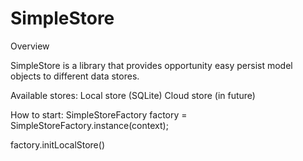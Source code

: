 # SimpleStore

Overview

SimpleStore is a library that provides opportunity easy persist model objects to different data stores. 

Available stores:
Local store (SQLite)
Cloud store (in future)

How to start:
SimpleStoreFactory factory = SimpleStoreFactory.instance(context);

factory.initLocalStore()
